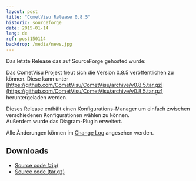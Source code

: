 ```yaml
---
layout: post
title: "CometVisu Release 0.8.5"
historic: sourceforge
date: 2015-01-14
lang: de
ref: post150114
backdrop: /media/news.jpg
---
```


Das letzte Release das auf SourceForge gehosted wurde:

Das CometVisu Projekt freut sich die Version 0.8.5 veröffentlichen zu können.
Diese kann unter 
[https://github.com/CometVisu/CometVisu/archive/v0.8.5.tar.gz](https://github.com/CometVisu/CometVisu/archive/v0.8.5.tar.gz)
heruntergeladen werden.

Dieses Release enthält einen Konfigurations-Manager um einfach zwischen 
verschiedenen Konfigurationen wählen zu können.  
Außerdem wurde das Diagram-Plugin erweitert.

Alle Änderungen können im 
[Change Log](https://sourceforge.net/p/openautomation/code/HEAD/tree/CometVisu/branches/release_0.8.5/ChangeLog)
angesehen werden.

Downloads
---------

* [Source code (zip)](https://github.com/CometVisu/CometVisu/archive/v0.8.5.zip)
* [Source code (tar.gz)](https://github.com/CometVisu/CometVisu/archive/v0.8.5.tar.gz)